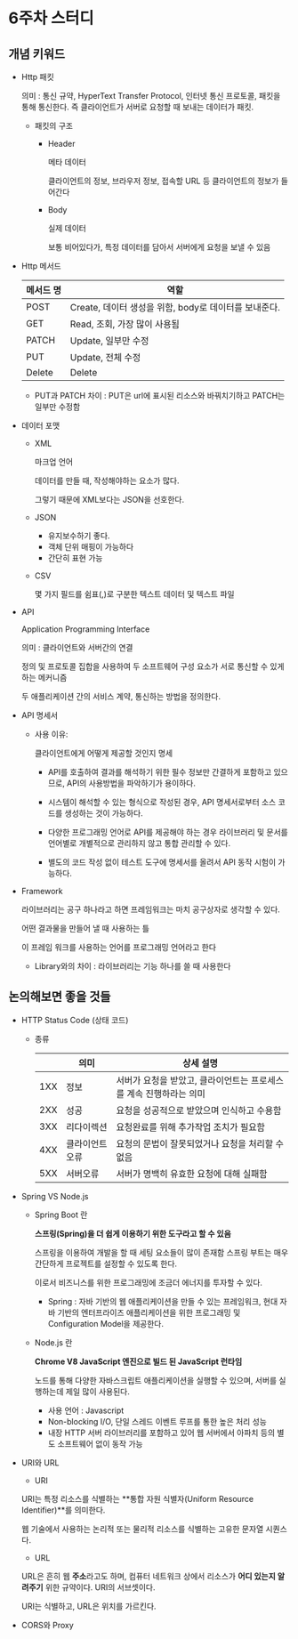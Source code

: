 # 6주차 스터디

## 개념 키워드

- Http 패킷
    
    의미 : 통신 규약, HyperText Transfer Protocol, 인터넷 통신 프로토콜, 패킷을 통해 통신한다. 즉 클라이언트가 서버로 요청할 때 보내는 데이터가 패킷.
    
    - 패킷의 구조
        - Header
            
            메타 데이터
            
            클라이언트의 정보, 브라우저 정보, 접속할 URL 등 클라이언트의 정보가 들어간다
            
        - Body
            
            실제 데이터
            
            보통 비어있다가, 특정 데이터를 담아서 서버에게 요청을 보낼 수 있음
            
- Http 메서드
    
    
    | 메서드 명 | 역할 |
    | --- | --- |
    | POST | Create, 데이터 생성을 위함, body로 데이터를 보내준다. |
    | GET | Read, 조회, 가장 많이 사용됨  |
    | PATCH | Update, 일부만 수정 |
    | PUT | Update, 전체 수정 |
    | Delete | Delete |

    - PUT과 PATCH 차이 : PUT은 url에 표시된 리소스와 바꿔치기하고 PATCH는 일부만 수정함

- 데이터 포맷
    - XML
        
        마크업 언어
        
        데이터를 만들 때, 작성해야하는 요소가 많다.

        그렇기 때문에 XML보다는 JSON을 선호한다.
        
    - JSON
        - 유지보수하기 좋다.
        - 객체 단위 매핑이 가능하다
        - 간단히 표현 가능
    - CSV
        
        몇 가지 필드를 쉼표(,)로 구분한 텍스트 데이터 및 텍스트 파일
        
- API
    
    Application Programming Interface
    
    의미 : 클라이언트와 서버간의 연결
    
    정의 및 프로토콜 집합을 사용하여 두 소프트웨어 구성 요소가 서로 통신할 수 있게 하는 메커니즘
    
    두 애플리케이션 간의 서비스 계약, 통신하는 방법을 정의한다.
    
- API 명세서
    - 사용 이유:
        
        클라이언트에게 어떻게 제공할 것인지 명세
        
        - API를 호출하여 결과를 해석하기 위한 필수 정보만 간결하게 포함하고 있으므로, API의 사용방법을 파악하기가 용이하다.

        - 시스템이 해석할 수 있는 형식으로 작성된 경우, API 명세서로부터 소스 코드를 생성하는 것이 가능하다.
        
        - 다양한 프로그래밍 언어로 API를 제공해야 하는 경우 라이브러리 및 문서를 언어별로 개별적으로 관리하지 않고 통합 관리할 수 있다.
        
        - 별도의 코드 작성 없이 테스트 도구에 명세서를 올려서 API 동작 시험이 가능하다.

- Framework
    
    라이브러리는 공구 하나라고 하면 프레임워크는 마치 공구상자로 생각할 수 있다.
    
    어떤 결과물을 만들어 낼 때 사용하는 틀
    
    이 프레임 워크를 사용하는 언어를 프로그래밍 언어라고 한다 
    
    - Library와의 차이 : 라이브러리는 기능 하나를 쓸 때 사용한다

## 논의해보면 좋을 것들

- HTTP Status Code (상태 코드)
    - 종류
        
        
        |  | 의미 | 상세 설명 |
        | --- | --- | --- |
        | 1XX | 정보 | 서버가 요청을 받았고, 클라이언트는 프로세스를 계속 진행하라는 의미 |
        | 2XX | 성공 | 요청을 성공적으로 받았으며 인식하고 수용함 |
        | 3XX | 리다이렉션 | 요청완료를 위해 추가작업 조치가 필요함 |
        | 4XX | 클라이언트 오류 | 요청의 문법이 잘못되었거나 요청을 처리할 수 없음 |
        | 5XX | 서버오류 | 서버가 명백히 유효한 요청에 대해 실패함 |

- Spring VS Node.js
    - Spring Boot 란
        
        **스프링(Spring)을 더 쉽게 이용하기 위한 도구라고 할 수 있음**
        
        스프링을 이용하여 개발을 할 때 세팅 요소들이 많이 존재함 스프링 부트는 매우 간단하게 프로젝트를 설정할 수 있도록 한다. 
        
        이로서 비즈니스를 위한 프로그래밍에 조금더 에너지를 투자할 수 있다.
        
        - Spring : 자바 기반의 웹 애플리케이션을 만들 수 있는 프레임워크, 현대 자바 기반의 엔터프라이즈 애플리케이션을 위한 프로그래밍 및 Configuration Model을 제공한다.

    - Node.js 란
        
        ****Chrome V8 JavaScript 엔진으로 빌드 된 JavaScript 런타임****
        
        노드를 통해 다양한 자바스크립트 애플리케이션을 실행할 수 있으며, 서버를 실행하는데 제일 많이 사용된다.
        
        - 사용 언어 : Javascript
        - Non-blocking I/O, 단일 스레드 이벤트 루프를 통한 높은 처리 성능
        - 내장 HTTP 서버 라이브러리를 포함하고 있어 웹 서버에서 아파치 등의 별도 소프트웨어 없이 동작 가능

- URI와 URL
    - URI

    URI는 특정 리소스를 식별하는 **통합 자원 식별자(Uniform Resource Identifier)**를 의미한다. 
    
    웹 기술에서 사용하는 논리적 또는 물리적 리소스를 식별하는 고유한 문자열 시퀀스다.

    - URL

    URL은 흔히 웹 **주소**라고도 하며, 컴퓨터 네트워크 상에서 리소스가 **어디 있는지 알려주기** 위한 규약이다. URI의 서브셋이다.

    URI는 식별하고, URL은 위치를 가르킨다.

- CORS와 Proxy